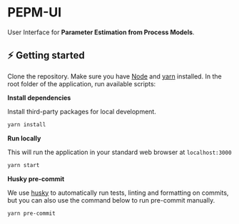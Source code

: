 # PEPM-UI
User Interface for **Parameter Estimation from Process Models**.

## :zap: Getting started
Clone the repository. Make sure you have [Node](https://nodejs.org/en/) and [yarn](https://yarnpkg.com/) installed. In the root folder of the application, run available scripts:

**Install dependencies**

Install third-party packages for local development.
```sh
yarn install
```

**Run locally**

This will run the application in your standard web browser at `localhost:3000`
```sh
yarn start
```

**Husky pre-commit**

We use [husky](https://typicode.github.io/husky/#/) to automatically run tests, linting and formatting on commits, but you can also use the command below to run pre-commit manually.
```sh
yarn pre-commit
```